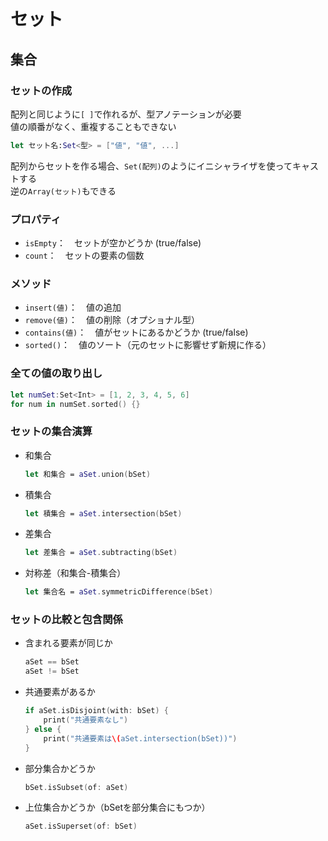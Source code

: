# セット

## 集合

### セットの作成

配列と同じように`[ ]`で作れるが、型アノテーションが必要  
値の順番がなく、重複することもできない
```swift
let セット名:Set<型> = ["値", "値", ...]
```
配列からセットを作る場合、`Set(配列)`のようにイニシャライザを使ってキャストする  
逆の`Array(セット)`もできる

### プロパティ

- `isEmpty`：　セットが空かどうか (true/false)
- `count`：　セットの要素の個数

### メソッド

- `insert(値)`：　値の追加
- `remove(値)`：　値の削除（オプショナル型）
- `contains(値)`：　値がセットにあるかどうか (true/false)
- `sorted()`：　値のソート（元のセットに影響せず新規に作る）

### 全ての値の取り出し

```swift
let numSet:Set<Int> = [1, 2, 3, 4, 5, 6]
for num in numSet.sorted() {}
```

### セットの集合演算

- 和集合
    ```swift
    let 和集合 = aSet.union(bSet)
    ```
- 積集合
    ```swift
    let 積集合 = aSet.intersection(bSet)
    ```
- 差集合
    ```swift
    let 差集合 = aSet.subtracting(bSet)
    ```
- 対称差（和集合-積集合）
    ```swift
    let 集合名 = aSet.symmetricDifference(bSet)
    ```

### セットの比較と包含関係

- 含まれる要素が同じか
    ```swift
    aSet == bSet
    aSet != bSet
    ```
- 共通要素があるか
    ```swift
    if aSet.isDisjoint(with: bSet) {
        print("共通要素なし")
    } else {
        print("共通要素は\(aSet.intersection(bSet))")
    }
    ```
- 部分集合かどうか
    ```swift
    bSet.isSubset(of: aSet)
    ```
- 上位集合かどうか（bSetを部分集合にもつか）
    ```swift
    aSet.isSuperset(of: bSet)
    ```
